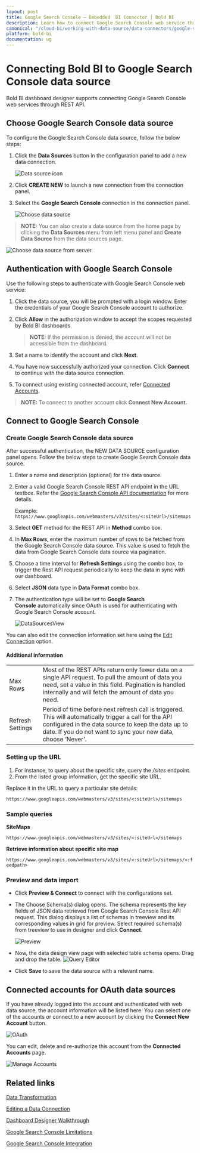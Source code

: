 ```yaml
---
layout: post
title: Google Search Console – Embedded  BI Connector | Bold BI
description: Learn how to connect Google Search Console web service through OAuth-based authentication with Bold BI Embedded  and create data source.
canonical: "/cloud-bi/working-with-data-source/data-connectors/google-search-console/"
platform: bold-bi
documentation: ug
---
```


# Connecting Bold BI to Google Search Console data source
Bold BI dashboard designer supports connecting Google Search Console web services through REST API. 

## Choose Google Search Console data source
To configure the Google Search Console data source, follow the below steps:
1. Click the **Data Sources** button in the configuration panel to add a new data connection.

   ![Data source icon](/static/assets/embedded/working-with-datasource/data-connectors/images/common/DataSourcesIcon.png)

2. Click **CREATE NEW** to launch a new connection from the connection panel.
3. Select the **Google Search Console** connection in the connection panel.

   ![Choose data source](/static/assets/embedded/working-with-datasource/data-connectors/images/GoogleSearchConsole/ChooseDS.png)

> **NOTE:**  You can also create a data source from the home page by clicking the **Data Sources** menu from left menu panel and **Create Data Source** from the data sources page.

   ![Choose data source from server](/static/assets/embedded/working-with-datasource/data-connectors/images/GoogleSearchConsole/ChooseDS_server.png)

## Authentication with Google Search Console
Use the following steps to authenticate with Google Search Console web service:

1. Click the data source, you will be prompted with a login window. Enter the credentials of your Google Search Console account to authorize.
2. Click **Allow** in the authorization window to accept the scopes requested by Bold BI dashboards.

   > **NOTE:**  If the permission is denied, the account will not be accessible from the dashboard.

3. Set a name to identify the account and click **Next**. 
4. You have now successfully authorized your connection. Click **Connect** to continue with the data source connection.
5. To connect using existing connected account, refer [Connected Accounts](/embedded-bi/working-with-data-source/data-connectors/google-search-console/#connected-accounts-for-oauth-data-sources).

> **NOTE:**  To connect to another account click **Connect New Account.**


## Connect to Google Search Console
### Create Google Search Console data source
After successful authentication, the NEW DATA SOURCE configuration panel opens. Follow the below steps to create Google Search Console data source.
1. Enter a name and description (optional) for the data source.
2. Enter a valid Google Search Console REST API endpoint in the URL textbox. Refer the [Google Search Console API documentation](https://developers.google.com/webmaster-tools/search-console-api-original/v3/parameters) for more details.

    Example: `https://www.googleapis.com/webmasters/v3/sites/<:siteUrl>/sitemaps`   
3. Select **GET** method for the REST API in **Method** combo box.
4. In **Max Rows**, enter the maximum number of rows to be fetched from the Google Search Console data source. This value is used to fetch the data from Google Search Console data source via pagination.
5. Choose a time interval for **Refresh Settings** using the combo box, to trigger the Rest API request periodically to keep the data in sync with our dashboard.  
6. Select **JSON** data type in **Data Format** combo box.
7. The authentication type will be set to **Google Search Console** automatically since OAuth is used for authenticating with Google Search Console account.

    ![DataSourcesView](/static/assets/embedded/working-with-datasource/data-connectors/images/GoogleSearchConsole/DataSourcesView.png)

You can also edit the connection information set here using the [Edit Connection](/embedded-bi/working-with-data-source/editing-a-data-connection/) option.

#### Additional information
<table width="600">
<tr>
<td>
Max Rows
</td>
<td>
Most of the REST APIs return only fewer data on a single API request. To pull the amount of data you need, set a value in this field.  
Pagination is handled internally and will fetch the amount of data you need.
</td>
</tr>
<tr>
<td>
Refresh Settings
</td>
<td>
Period of time before next refresh call is triggered. This will automatically trigger a call for the API configured in the data source to keep the data up to date. If you do not want to sync your new data, choose ‘Never’.
</td>
</tr>
</table>

### Setting up the URL
1. For instance, to query about the specific site, query the <i>/sites</i> endpoint.
2. From the listed group information, get the specific site URL.

Replace it in the URL to query a particular site details:

`https://www.googleapis.com/webmasters/v3/sites/<:siteUrl>/sitemaps`

### Sample queries
**SiteMaps**

`https://www.googleapis.com/webmasters/v3/sites/<:siteUrl>/sitemaps`

**Retrieve information about specific site map**

`https://www.googleapis.com/webmasters/v3/sites/<:siteUrl>/sitemaps/<:feedpath>`

### Preview and data import
* Click **Preview & Connect** to connect with the configurations set.
* The Choose Schema(s) dialog opens. The schema represents the key fields of JSON data retrieved from Google Search Console Rest API request. This dialog displays a list of schemas in treeview and its corresponding values in grid for preview. Select required schema(s) from treeview to use in designer and click **Connect**.

   ![Preview](/static/assets/embedded/working-with-datasource/data-connectors/images/common/Preview.png)

* Now, the data design view page with selected table schema opens. Drag and drop the table.
   ![Query Editor](/static/assets/embedded/working-with-datasource/data-connectors/images/common/QueryEditor.png)

* Click **Save** to save the data source with a relevant name.

## Connected accounts for OAuth data sources
If you have already logged into the account and authenticated with web data source, the account information will be listed here. You can select one of the accounts or connect to a new account by clicking the **Connect New Account** button.

   ![OAuth](/static/assets/embedded/working-with-datasource/data-connectors/images/GoogleSearchConsole/OAuthDS.png)

You can edit, delete and re-authorize this account from the **Connected Accounts** page.

   ![Manage Accounts](/static/assets/embedded/working-with-datasource/data-connectors/images/GoogleSearchConsole/ManageDS.png)

## Related links
[Data Transformation](/embedded-bi/working-with-data-source/transforming-data/joining-table/)

[Editing a Data Connection](/embedded-bi/working-with-data-source/editing-a-data-connection/)   

[Dashboard Designer Walkthrough](/embedded-bi/getting-started/quick-start/)

[Google Search Console Limitations](https://developers.google.com/webmaster-tools/search-console-api-original/v3/limits)

[Google Search Console Integration](https://www.boldbi.com/integrations/google-search-console?utm_source=syncfusion&utm_medium=documentation&utm_campaign=boldbigooglesearchconsoleintegration)

